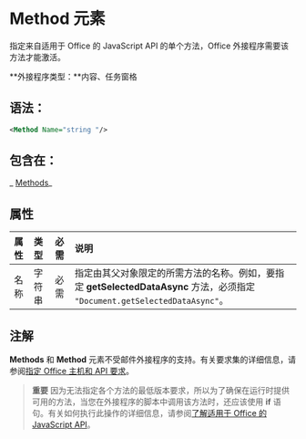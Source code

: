
# <a name="method-element"></a>Method 元素
指定来自适用于 Office 的 JavaScript API 的单个方法，Office 外接程序需要该方法才能激活。

 **外接程序类型：**内容、任务窗格


## <a name="syntax:"></a>语法：


```XML
<Method Name="string "/>
```


## <a name="contained-in:"></a>包含在：

 _ [Methods](../../reference/manifest/methods.md)_


## <a name="attributes"></a>属性



|**属性**|**类型**|**必需**|**说明**|
|:-----|:-----|:-----|:-----|
|名称|字符串|必需|指定由其父对象限定的所需方法的名称。例如，要指定 **getSelectedDataAsync** 方法，必须指定 `"Document.getSelectedDataAsync"`。|

## <a name="remarks"></a>注解

**Methods** 和 **Method** 元素不受邮件外接程序的支持。有关要求集的详细信息，请参阅[指定 Office 主机和 API 要求](../../docs/overview/specify-office-hosts-and-api-requirements.md#SpecifyRequirementSets_intro)。


 >**重要** 因为无法指定各个方法的最低版本要求，所以为了确保在运行时提供可用的方法，当您在外接程序的脚本中调用该方法时，还应该使用 **if** 语句。有关如何执行此操作的详细信息，请参阅[了解适用于 Office 的 JavaScript API](../../docs/develop/understanding-the-javascript-api-for-office.md#HostAPISupport_UsingIfStatements)。

